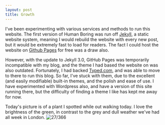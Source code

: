 ```yaml
---
layout: post
title: Growth
---
```

I've been experimenting with various services and methods to run this website. The first version of Human Boring was run off [Jekyll](http://jekyllrb.com/), a static website system, meaning I would rebuild the website with every new post, but it would be extremely fast to load for readers. The fact I could host the website on [Github Pages](https://pages.github.com/) for free was a draw also. 

However, with the update to Jekyll 3.0, GitHub Pages was temporarily incompatible with my blog, and the theme I had based the website on was also outdated. Fortunately, I had backed [Typed.com](https://www.typed.com/), and was able to move to there to run this blog. So far, I've stuck with them, due to the excellent (and easily modifiable) built-in themes, and the polish and ease of use. I have experimented with Wordpress also, and have a version of this site running there, but the difficulty of finding a theme I like has kept me away for now.
<!--break-->
Today's picture is of a plant I spotted while out walking today. I love the brightness of the green, in contrast to the grey and dull weather we've had all week in London. 
![27/366](https://images.typed.com/4a062016-e251-4eb2-9168-cfe82231a589/image.jpeg)
